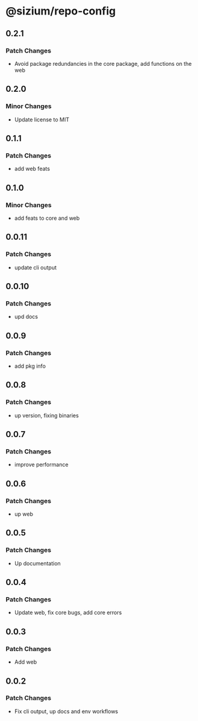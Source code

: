 # @sizium/repo-config

## 0.2.1

### Patch Changes

- Avoid package redundancies in the core package, add functions on the web

## 0.2.0

### Minor Changes

- Update license to MIT

## 0.1.1

### Patch Changes

- add web feats

## 0.1.0

### Minor Changes

- add feats to core and web

## 0.0.11

### Patch Changes

- update cli output

## 0.0.10

### Patch Changes

- upd docs

## 0.0.9

### Patch Changes

- add pkg info

## 0.0.8

### Patch Changes

- up version, fixing binaries

## 0.0.7

### Patch Changes

- improve performance

## 0.0.6

### Patch Changes

- up web

## 0.0.5

### Patch Changes

- Up documentation

## 0.0.4

### Patch Changes

- Update web, fix core bugs, add core errors

## 0.0.3

### Patch Changes

- Add web

## 0.0.2

### Patch Changes

- Fix cli output, up docs and env workflows

